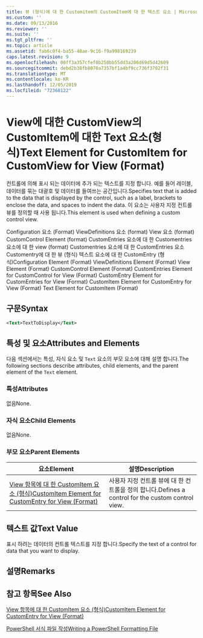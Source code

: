```yaml
---
title: 뷰 (형식)에 대 한 Customitem의 CustomItem에 대 한 텍스트 요소 | Microsoft Docs
ms.custom: ''
ms.date: 09/13/2016
ms.reviewer: ''
ms.suite: ''
ms.tgt_pltfrm: ''
ms.topic: article
ms.assetid: fab6c0f4-ba55-48ae-9c16-f9a998169239
caps.latest.revision: 9
ms.openlocfilehash: 00ff3a357cfef0b250bb55dd3a206d69d5d42609
ms.sourcegitcommit: debd2b38fb8070a7357bf1a4bf9cc736f3702f31
ms.translationtype: MT
ms.contentlocale: ko-KR
ms.lasthandoff: 12/05/2019
ms.locfileid: "72368122"
---
```

# <a name="text-element-for-customitem-for-customview-for-view-format"></a><span data-ttu-id="60793-102">View에 대한 CustomView의 CustomItem에 대한 Text 요소(형식)</span><span class="sxs-lookup"><span data-stu-id="60793-102">Text Element for CustomItem for CustomView for View (Format)</span></span>

<span data-ttu-id="60793-103">컨트롤에 의해 표시 되는 데이터에 추가 되는 텍스트를 지정 합니다. 예를 들어 레이블, 데이터를 묶는 대괄호 및 데이터를 들여쓰는 공간입니다.</span><span class="sxs-lookup"><span data-stu-id="60793-103">Specifies text that is added to the data that is displayed by the control, such as a label, brackets to enclose the data, and spaces to indent the data.</span></span> <span data-ttu-id="60793-104">이 요소는 사용자 지정 컨트롤 뷰를 정의할 때 사용 됩니다.</span><span class="sxs-lookup"><span data-stu-id="60793-104">This element is used when defining a custom control view.</span></span>

<span data-ttu-id="60793-105">Configuration 요소 (Format) ViewDefinitions 요소 (format) View 요소 (format) CustomControl Element (format) CustomEntries 요소에 대 한 Customentries 요소에 대 한 view (format) Customentries 요소에 대 한 CustomEntries 요소 Customentry에 대 한 뷰 (형식) 텍스트 요소에 대 한 CustomEntry (형식)</span><span class="sxs-lookup"><span data-stu-id="60793-105">Configuration Element (Format) ViewDefinitions Element (Format) View Element (Format) CustomControl Element (Format) CustomEntries Element for CustomControl for View (Format) CustomEntry Element for CustomEntries for View (Format) CustomItem Element for CustomEntry for View (Format) Text Element for CustomItem (Format)</span></span>

## <a name="syntax"></a><span data-ttu-id="60793-106">구문</span><span class="sxs-lookup"><span data-stu-id="60793-106">Syntax</span></span>

```xml
<Text>TextToDisplay</Text>
```

## <a name="attributes-and-elements"></a><span data-ttu-id="60793-107">특성 및 요소</span><span class="sxs-lookup"><span data-stu-id="60793-107">Attributes and Elements</span></span>

<span data-ttu-id="60793-108">다음 섹션에서는 특성, 자식 요소 및 `Text` 요소의 부모 요소에 대해 설명 합니다.</span><span class="sxs-lookup"><span data-stu-id="60793-108">The following sections describe attributes, child elements, and the parent element of the `Text` element.</span></span>

### <a name="attributes"></a><span data-ttu-id="60793-109">특성</span><span class="sxs-lookup"><span data-stu-id="60793-109">Attributes</span></span>

<span data-ttu-id="60793-110">없음</span><span class="sxs-lookup"><span data-stu-id="60793-110">None.</span></span>

### <a name="child-elements"></a><span data-ttu-id="60793-111">자식 요소</span><span class="sxs-lookup"><span data-stu-id="60793-111">Child Elements</span></span>

<span data-ttu-id="60793-112">없음</span><span class="sxs-lookup"><span data-stu-id="60793-112">None.</span></span>

### <a name="parent-elements"></a><span data-ttu-id="60793-113">부모 요소</span><span class="sxs-lookup"><span data-stu-id="60793-113">Parent Elements</span></span>

|<span data-ttu-id="60793-114">요소</span><span class="sxs-lookup"><span data-stu-id="60793-114">Element</span></span>|<span data-ttu-id="60793-115">설명</span><span class="sxs-lookup"><span data-stu-id="60793-115">Description</span></span>|
|-------------|-----------------|
|[<span data-ttu-id="60793-116">View 항목에 대 한 CustomItem 요소 (형식)</span><span class="sxs-lookup"><span data-stu-id="60793-116">CustomItem Element for CustomEntry for View (Format)</span></span>](./customitem-element-for-customentry-for-customcontrol-for-view-format.md)|<span data-ttu-id="60793-117">사용자 지정 컨트롤 뷰에 대 한 컨트롤을 정의 합니다.</span><span class="sxs-lookup"><span data-stu-id="60793-117">Defines a control for the custom control view.</span></span>|

## <a name="text-value"></a><span data-ttu-id="60793-118">텍스트 값</span><span class="sxs-lookup"><span data-stu-id="60793-118">Text Value</span></span>

<span data-ttu-id="60793-119">표시 하려는 데이터의 컨트롤 텍스트를 지정 합니다.</span><span class="sxs-lookup"><span data-stu-id="60793-119">Specify the text of a control for data that you want to display.</span></span>

## <a name="remarks"></a><span data-ttu-id="60793-120">설명</span><span class="sxs-lookup"><span data-stu-id="60793-120">Remarks</span></span>

## <a name="see-also"></a><span data-ttu-id="60793-121">참고 항목</span><span class="sxs-lookup"><span data-stu-id="60793-121">See Also</span></span>

[<span data-ttu-id="60793-122">View 항목에 대 한 CustomItem 요소 (형식)</span><span class="sxs-lookup"><span data-stu-id="60793-122">CustomItem Element for CustomEntry for View (Format)</span></span>](./customitem-element-for-customentry-for-customcontrol-for-view-format.md)

[<span data-ttu-id="60793-123">PowerShell 서식 파일 작성</span><span class="sxs-lookup"><span data-stu-id="60793-123">Writing a PowerShell Formatting File</span></span>](./writing-a-powershell-formatting-file.md)
